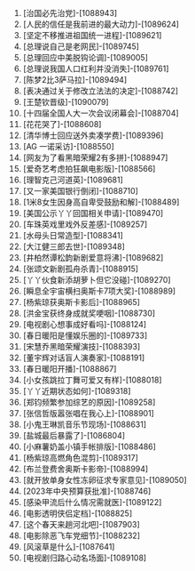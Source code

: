 
1. [治国必先治党]-[1088943]
1. [人民的信任是我前进的最大动力]-[1089624]
1. [坚定不移推进祖国统一进程]-[1089621]
1. [总理说自己是老网民]-[1089745]
1. [总理回应中美脱钩论调]-[1089005]
1. [总理说我国人口红利并没消失]-[1089761]
1. [陈梦2比3萨马拉]-[1089494]
1. [表决通过关于修改立法法的决定]-[1088742]
1. [王楚钦晋级]-[1090079]
1. [十四届全国人大一次会议闭幕会]-[1088704]
1. [花花哭了]-[1088608]
1. [清华博士回应送外卖凑学费]-[1089396]
1. [AG 一诺采访]-[1088550]
1. [网友为了看黑暗荣耀2有多拼]-[1088947]
1. [爱奇艺考虑拍狂飙电影版]-[1088566]
1. [理智克己河道英]-[1089681]
1. [又一家美国银行倒闭]-[1088710]
1. [1米8女生因身高自卑受鼓励和解]-[1088489]
1. [美国公示丫丫回国相关申请]-[1089470]
1. [车珠英戏里戏外反差感]-[1089257]
1. [水母头日常造型]-[1088341]
1. [大江健三郎去世]-[1089348]
1. [井柏然谭松韵新剧爱意将沸]-[1089682]
1. [张颂文新剧孤舟杀青]-[1088915]
1. [丫丫伙食新添胡萝卜但它没碰]-[1089270]
1. [瞬息全宇宙横扫奥斯卡7项大奖]-[1088989]
1. [杨紫琼获奥斯卡影后]-[1088965]
1. [洪金宝获终身成就奖哽咽]-[1088730]
1. [电视剧心想事成好看吗]-[1088124]
1. [春日暖阳是懂娱乐圈的]-[1089733]
1. [宋慧乔黑暗荣耀演技]-[1088393]
1. [董宇辉对话盲人演奏家]-[1088191]
1. [春日暖阳开播]-[1088867]
1. [小女孩跳拉丁舞可爱又有样]-[1088018]
1. [丫丫近期状态如何]-[1089318]
1. [郑钧频繁参加综艺的原因]-[1089258]
1. [张信哲版嚣张唱在我心上]-[1088901]
1. [小鬼王琳凯音乐节现场]-[1088631]
1. [盐城最后暴露了]-[1086804]
1. [小麻薯奶盖小镇手帐排版]-[1088486]
1. [杨紫琼高燃角色混剪]-[1089317]
1. [布兰登费舍奥斯卡影帝]-[1088994]
1. [就开放单身女性冻卵征求专家意见]-[1089050]
1. [2023年中央预算获批准]-[1088746]
1. [感染甲流后什么情况需就医]-[1089122]
1. [电影透明侠侣定档]-[1088825]
1. [这个春天来趟河北吧]-[1087903]
1. [电影除恶飞车党细节]-[1088232]
1. [风滚草是什么]-[1087641]
1. [电视剧归路心动名场面]-[1089108]